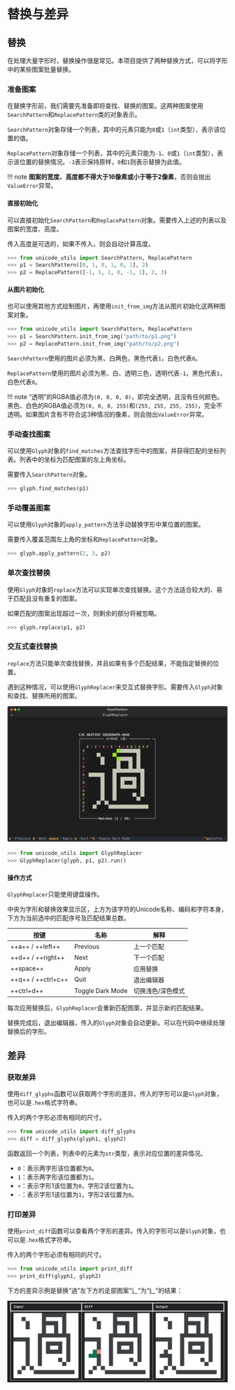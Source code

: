 # 替换与差异

## 替换

在处理大量字形时，替换操作很是常见。本项目提供了两种替换方式，可以将字形中的某些图案批量替换。

### 准备图案

在替换字形前，我们需要先准备即将查找、替换的图案。这两种图案使用`SearchPattern`和`ReplacePattern`类的对象表示。

`SearchPattern`对象存储一个列表，其中的元素只能为`0`或`1`（`int`类型），表示该位置的值。

`ReplacePattern`对象存储一个列表，其中的元素只能为`-1`、`0`或`1`（`int`类型），表示该位置的替换情况。`-1`表示保持原样，`0`和`1`则表示替换为此值。

!!! note
    **图案的宽度、高度都不得大于16像素或小于等于2像素**，否则会抛出`ValueError`异常。

#### 直接初始化

可以直接初始化`SearchPattern`和`ReplacePattern`对象。需要传入上述的列表以及图案的宽度、高度。

传入高度是可选的，如果不传入，则会自动计算高度。

``` python
>>> from unicode_utils import SearchPattern, ReplacePattern
>>> p1 = SearchPattern([0, 1, 0, 1, 0, 1], 2)
>>> p2 = ReplacePattern([-1, 1, 1, 0, -1, 1], 2, 3)
```

#### 从图片初始化

也可以使用其他方式绘制图片，再使用`init_from_img`方法从图片初始化这两种图案对象。

``` python
>>> from unicode_utils import SearchPattern, ReplacePattern
>>> p1 = SearchPattern.init_from_img("path/to/p1.png")
>>> p2 = ReplacePattern.init_from_img("path/to/p2.png")
```

`SearchPattern`使用的图片必须为黑、白两色，黑色代表`1`，白色代表`0`。

`ReplacePattern`使用的图片必须为黑、白、透明三色，透明代表`-1`，黑色代表`1`，白色代表`0`。

!!! note
    “透明”的RGBA值必须为`(0, 0, 0, 0)`，即完全透明，且没有任何颜色。黑色、白色的RGBA值必须为`(0, 0, 0, 255)`和`(255, 255, 255, 255)`，完全不透明。如果图片含有不符合这3种情况的像素，则会抛出`ValueError`异常。

### 手动查找图案

可以使用`Glyph`对象的`find_matches`方法查找字形中的图案，并获得匹配的坐标列表。列表中的坐标为匹配图案的左上角坐标。

需要传入`SearchPattern`对象。

``` python
>>> glyph.find_matches(p1)
```

### 手动覆盖图案

可以使用`Glyph`对象的`apply_pattern`方法手动替换字形中某位置的图案。

需要传入覆盖范围左上角的坐标和`ReplacePattern`对象。

``` python
>>> glyph.apply_pattern(2, 3, p2)
```

### 单次查找替换

使用`Glyph`对象的`replace`方法可以实现单次查找替换。这个方法适合较大的、易于匹配且没有重复的图案。

如果匹配的图案出现超过一次，则剩余的部分将被忽略。

``` python
>>> glyph.replace(p1, p2)
```

### 交互式查找替换

`replace`方法只能单次查找替换，并且如果有多个匹配结果，不能指定替换的位置。

遇到这种情况，可以使用`GlyphReplacer`来交互式替换字形。需要传入`Glyph`对象和查找、替换所用的图案。

![GlyphReplacer](image/GlyphReplacer_1.svg)

``` python
>>> from unicode_utils import GlyphReplacer
>>> GlyphReplacer(glyph, p1, p2).run()
```

#### 操作方式

`GlyphReplacer`只能使用键盘操作。

中央为字形和替换效果显示区，上方为该字符的Unicode名称、编码和字符本身，下方为当前选中的匹配序号及匹配结果总数。

|        按键        |       名称       |       解释        |
| ------------------ | ---------------- | ----------------- |
| ++a++ / ++left++   | Previous         | 上一个匹配        |
| ++d++ / ++right++  | Next             | 下一个匹配        |
| ++space++          | Apply            | 应用替换          |
| ++q++ / ++ctrl+c++ | Quit             | 退出编辑器        |
| ++ctrl+d++         | Toggle Dark Mode | 切换浅色/深色模式 |

每次应用替换后，`GlyphReplacer`会重新匹配图案，并显示新的匹配结果。

替换完成后，退出编辑器，传入的`Glyph`对象会自动更新。可以在代码中继续处理替换后的字形。

## 差异

### 获取差异

使用`diff_glyphs`函数可以获取两个字形的差异。传入的字形可以是`Glyph`对象，也可以是`.hex`格式字符串。

传入的两个字形必须有相同的尺寸。

``` python
>>> from unicode_utils import diff_glyphs
>>> diff = diff_glyphs(glyph1, glyph2)
```

函数返回一个列表，列表中的元素为`str`类型，表示对应位置的差异情况。

- `0`：表示两字形该位置都为`0`。
- `1`：表示两字形该位置都为`1`。
- `+`：表示字形1该位置为`0`，字形2该位置为`1`。
- `-`：表示字形1该位置为`1`，字形2该位置为`0`。

### 打印差异

使用`print_diff`函数可以查看两个字形的差异。传入的字形可以是`Glyph`对象，也可以是`.hex`格式字符串。

传入的两个字形必须有相同的尺寸。

``` python
>>> from unicode_utils import print_diff
>>> print_diff(glyph1, glyph2)
```

下方的差异示例是替换“過”左下方的辵部图案“辶”为“⻎”的结果：

![print_diff](image/print_diff.png)
